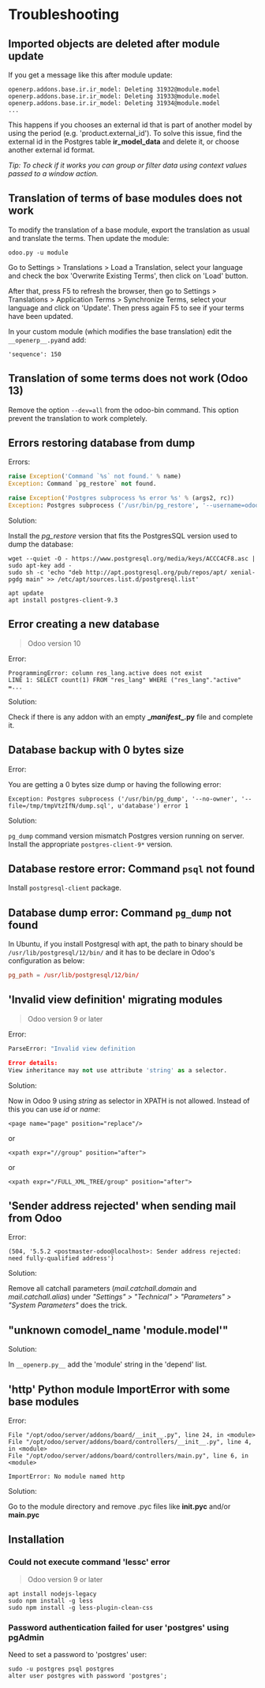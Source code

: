 # Troubleshooting

## Imported objects are deleted after module update

If you get a message like this after module update:

```text
openerp.addons.base.ir.ir_model: Deleting 31932@module.model
openerp.addons.base.ir.ir_model: Deleting 31933@module.model
openerp.addons.base.ir.ir_model: Deleting 31934@module.model
...
```

This happens if you chooses an external id that is part of another model by using the period (e.g. 'product.external_id'). To solve this issue, find the external id in the Postgres table **ir_model_data** and delete it, or choose another external id format.

_Tip: To check if it works you can group or filter data using context values passed to a window action._

## Translation of terms of base modules does not work

To modify the translation of a base module, export the translation as usual and translate the terms. Then update the module:

```
odoo.py -u module
```

Go to Settings > Translations > Load a Translation, select your language and check the box 'Overwrite Existing Terms', then click on 'Load' button.

After that, press F5 to refresh the browser, then go to Settings > Translations > Application Terms > Synchronize Terms, select your language and click on 'Update'. Then press again F5 to see if your terms have been updated.

In your custom module (which modifies the base translation) edit the `__openerp__.py`and add:

```
'sequence': 150
```

## Translation of some terms does not work (Odoo 13)

Remove the option `--dev=all` from the odoo-bin command. This option prevent the translation to work completely.

## Errors restoring database from dump

Errors:

```python
raise Exception('Command `%s` not found.' % name)
Exception: Command `pg_restore` not found.
```

```python
raise Exception('Postgres subprocess %s error %s' % (args2, rc))
Exception: Postgres subprocess ('/usr/bin/pg_restore', '--username=odoo', '--host=localhost', u'--dbname=dbname', '--no-owner', '/tmp/tmpxTpUyL') error 1
```

Solution:

Install the _pg_restore_ version that fits the PostgresSQL version used to dump the database:

```
wget --quiet -O - https://www.postgresql.org/media/keys/ACCC4CF8.asc | sudo apt-key add -
sudo sh -c 'echo "deb http://apt.postgresql.org/pub/repos/apt/ xenial-pgdg main" >> /etc/apt/sources.list.d/postgresql.list'

apt update
apt install postgres-client-9.3
```

## Error creating a new database

> Odoo version 10

Error:
```
ProgrammingError: column res_lang.active does not exist
LINE 1: SELECT count(1) FROM "res_lang" WHERE ("res_lang"."active" =...
```

Solution:

Check if there is any addon with an empty **\__manifest__.py** file and complete it.

## Database backup with 0 bytes size

Error:

You are getting a 0 bytes size dump or having the following error:

```
Exception: Postgres subprocess ('/usr/bin/pg_dump', '--no-owner', '--file=/tmp/tmpVtzIfN/dump.sql', u'database') error 1
```

Solution:

`pg_dump` command version mismatch Postgres version running on server. Install the appropriate `postgres-client-9*` version.

## Database restore error: Command `psql` not found

Install `postgresql-client` package.

## Database dump error: Command `pg_dump` not found

In Ubuntu, if you install Postgresql with apt, the path to binary should be `/usr/lib/postgresql/12/bin/` and it has to be declare in Odoo's configuration as below:

```conf
pg_path = /usr/lib/postgresql/12/bin/
```

## 'Invalid view definition' migrating modules

> Odoo version 9 or later

Error:

```python
ParseError: "Invalid view definition

Error details:
View inheritance may not use attribute 'string' as a selector.
```

Solution:

Now in Odoo 9 using _string_ as selector in XPATH is not allowed. Instead of this you can use _id_ or _name_:

```
<page name="page" position="replace"/>
```

or

```
<xpath expr="//group" position="after">
```

or

```
<xpath expr="/FULL_XML_TREE/group" position="after">
```

## 'Sender address rejected' when sending mail from Odoo

Error:

```
(504, '5.5.2 <postmaster-odoo@localhost>: Sender address rejected: need fully-qualified address')
```

Solution:

Remove all catchall parameters (_mail.catchall.domain_ and _mail.catchall.alias_) under _"Settings" > "Technical" > "Parameters" > "System Parameters"_ does the trick.

## "unknown comodel_name 'module.model'"

Solution:

In `__openerp.py__` add the 'module' string in the 'depend' list.

## 'http' Python module ImportError with some base modules

Error:
```
File "/opt/odoo/server/addons/board/__init__.py", line 24, in <module>
File "/opt/odoo/server/addons/board/controllers/__init__.py", line 4, in <module>
File "/opt/odoo/server/addons/board/controllers/main.py", line 6, in <module>

ImportError: No module named http
```

Solution:

Go to the module directory and remove .pyc files like **__init__.pyc** and/or **main.pyc**

## Installation

### Could not execute command 'lessc' error

> Odoo version 9 or later

```
apt install nodejs-legacy
sudo npm install -g less
sudo npm install -g less-plugin-clean-css
```

### Password authentication failed for user 'postgres' using pgAdmin

Need to set a password to 'postgres' user:

```
sudo -u postgres psql postgres
alter user postgres with password 'postgres';
```